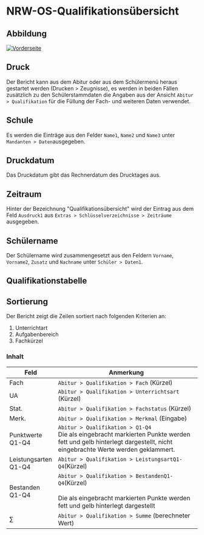 # NRW-OS-Qualifikationsübersicht

## Abbildung

[01]:/assets/images/nrw/nrw-os-quali.png "Vorderseite"

[![Vorderseite][01]][01]

## Druck

Der Bericht kann aus dem Abitur oder aus dem Schülermenü heraus gestartet werden (Drucken > Zeugnisse), es werden in beiden Fällen zusätzlich zu den Schülerstammdaten die Angaben aus der Ansicht `Abitur > Qualifikation` für die Füllung der Fach- und weiteren Daten verwendet.

## Schule

Es werden die Einträge aus den Felder `Name1`, `Name2` und `Name3` unter `Mandanten > Daten`ausgegeben.

## Druckdatum

Das Druckdatum gibt das Rechnerdatum des Drucktages aus.

## Zeitraum

Hinter der Bezeichnung "Qualifikationsübersicht" wird der Eintrag aus dem Feld `Ausdruck1` aus `Extras > Schlüsselverzeichnisse > Zeiträume` ausgegeben.

## Schülername

Der Schülername wird zusammengesetzt aus den Feldern `Vorname`, `Vorname2`, `Zusatz` und `Nachname` unter `Schüler > Daten1`.

## Qualifikationstabelle

## Sortierung

Der Bericht zeigt die Zeilen sortiert nach folgenden Kriterien an:

1. Unterrichtart
2. Aufgabenbereich
3. Fachkürzel

### Inhalt

Feld| Anmerkung
--|--
Fach| `Abitur > Qualifikation > Fach` (Kürzel)
UA| `Abitur > Qualifikation > Unterrichtsart` (Kürzel)
Stat.|`Abitur > Qualifikation > Fachstatus` (Kürzel)
Merk.|`Abitur > Qualifikation > Merkmal` (Eingabe)
Punktwerte <br/>Q1-Q4|`Abitur > Qualifikation > Q1-Q4`<br/>Die als eingebracht markierten Punkte werden fett und gelb hinterlegt dargestellt, nicht eingebrachte Werte werden geklammert.
Leistungsarten <br/>Q1-Q4|`Abitur > Qualifikation > LeistungsartQ1-Q4`(Kürzel)
Bestanden <br/>Q1-Q4|`Abitur > Qualifikation > BestandenQ1-Q4`(Kürzel)<br/><br/>Die als eingebracht markierten Punkte werden fett und gelb hinterlegt dargestellt
∑|`Abitur > Qualifikation > Summe` (berechneter Wert)
